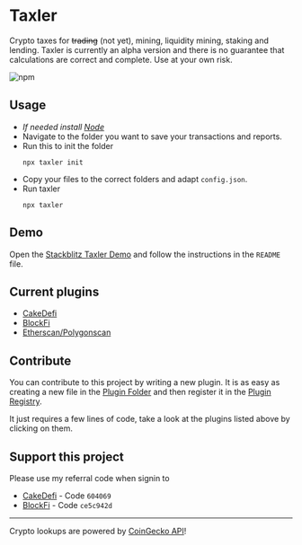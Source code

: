 # Taxler
Crypto taxes for 	~~trading~~ (not yet), mining, liquidity mining, staking and lending. Taxler is currently an alpha version and there is no guarantee that calculations are correct and complete. Use at your own risk.

![npm](https://img.shields.io/npm/v/taxler)

## Usage

- _If needed install [Node](https://nodejs.org/en/)_
- Navigate to the folder you want to save your transactions and reports.
- Run this to init the folder
  ```node
  npx taxler init
  ```
- Copy your files to the correct folders and adapt `config.json`.
- Run taxler
  ```node
  npx taxler
  ```

## Demo

Open the [Stackblitz Taxler Demo](https://stackblitz.com/edit/taxler-demo-1-0-4?devtoolsheight=33&file=README.md) and follow the instructions in the `README` file.

## Current plugins

- [CakeDefi](./src/plugins/cakedefi.ts)
- [BlockFi](./src/plugins/blockfi.ts)
- [Etherscan/Polygonscan](./src/plugins/etherscan.ts)

## Contribute

You can contribute to this project by writing a new plugin.
It is as easy as creating a new file in the [Plugin Folder](./src/plugins) and then register it in the [Plugin Registry](./src/plugins/plugin-registry.ts).

It just requires a few lines of code, take a look at the plugins listed above by clicking on them.

## Support this project

Please use my referral code when signin to
- [CakeDefi](https://app.cakedefi.com/?ref=604069) - Code `604069`
- [BlockFi](https://blockfi.com/?ref=ce5c942d) - Code `ce5c942d`


---
Crypto lookups are powered by [CoinGecko API](https://www.coingecko.com/en/api)!